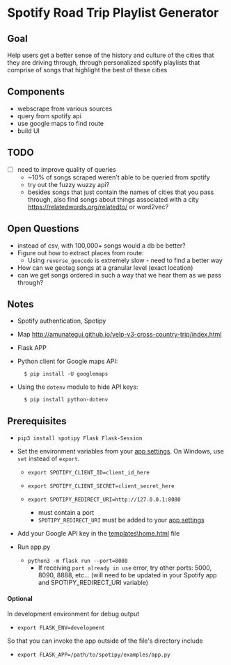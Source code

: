 # Spotify Road Trip Playlist Generator

## Goal
Help users get a better sense of the history and culture of the cities that they are driving through, through personalized spotify playlists that comprise of songs that highlight the best of these cities

## Components
* webscrape from various sources
* query from spotify api  
* use google maps to find route
* build UI

## TODO
* [ ] need to improve quality of queries
    * ~10% of songs scraped weren't able to be queried from spotify
    * try out the fuzzy wuzzy api?
    * besides songs that just contain the names of cities that you pass through, also find songs about things associated with a city
    https://relatedwords.org/relatedto/ or word2vec?

## Open Questions
* instead of csv, with 100,000+ songs would a db be better?
* Figure out how to extract places from route:
    * Using `reverse_geocode` is extremely slow - need to find a better way
* How can we geotag songs at a granular level (exact location)
* can we get songs ordered in such a way that we hear them as we pass through?

## Notes
* Spotify authentication, Spotipy

* Map
http://amunategui.github.io/yelp-v3-cross-country-trip/index.html

* Flask APP

* Python client for Google maps API: 

        $ pip install -U googlemaps

* Using the `dotenv` module to hide API keys:

        $ pip install python-dotenv

## Prerequisites

- `pip3 install spotipy Flask Flask-Session`
- Set the environment variables from your [app settings](https://developer.spotify.com/dashboard/applications). On Windows, use `set` instead of `export`.
    - `export SPOTIPY_CLIENT_ID=client_id_here`
    - `export SPOTIPY_CLIENT_SECRET=client_secret_here`

    - `export SPOTIPY_REDIRECT_URI=http://127.0.0.1:8080` 
        - must contain a port
        - `SPOTIPY_REDIRECT_URI` must be added to your [app settings](https://developer.spotify.com/dashboard/applications)

- Add your Google API key in the [templates\home.html]() file
- Run app.py
    - `python3 -m flask run --port=8080`
        - If receiving `port already in use` error, try other ports: 5000, 8090, 8888, etc...
(will need to be updated in your Spotify app and SPOTIPY_REDIRECT_URI variable)

#### Optional

In development environment for debug output
- `export FLASK_ENV=development`

So that you can invoke the app outside of the file's directory include
- `export FLASK_APP=/path/to/spotipy/examples/app.py`


